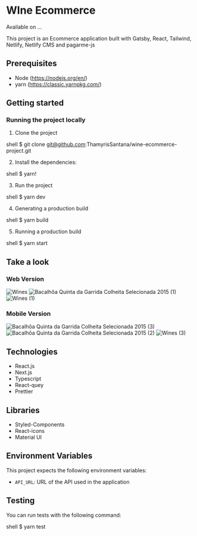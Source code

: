 # WIne Ecommerce

Available on ...

This project is an Ecommerce application built with Gatsby, React, Tailwind, Netlify, Netlify CMS and pagarme-js


## Prerequisites

- Node (https://nodejs.org/en/)
- yarn (https://classic.yarnpkg.com/)

## Getting started

### Running the project locally

1. Clone the project

shell
$ git clone git@github.com:ThamyrisSantana/wine-ecommerce-project.git

2. Install the dependencies:

shell
$ yarn!


3. Run the project

shell
$ yarn dev

4. Generating a production build

shell
$ yarn build

5. Running a production build

shell
$ yarn start

## Take a look

### Web Version
![Wines](https://user-images.githubusercontent.com/73114457/148316182-09e731f0-e193-4552-b27e-e87d31bde4dd.png)
![Bacalhôa Quinta da Garrida Colheita Selecionada 2015 (1)](https://user-images.githubusercontent.com/73114457/148316189-896ca94e-8406-44b2-9684-91ffd1ab2805.png)
![Wines (1)](https://user-images.githubusercontent.com/73114457/148316198-30133d2a-268d-4555-84b2-351464d2057b.png)

### Mobile Version
![Bacalhôa Quinta da Garrida Colheita Selecionada 2015 (3)](https://user-images.githubusercontent.com/73114457/148317158-464e47a5-1b43-45df-8668-36d16d74fda2.png)
![Bacalhôa Quinta da Garrida Colheita Selecionada 2015 (2)](https://user-images.githubusercontent.com/73114457/148317172-4f2cbb6d-2dbf-4418-bd17-e51c3c3130a2.png)
![Wines (3)](https://user-images.githubusercontent.com/73114457/148317183-fcd1e2d5-7119-4b85-942f-0845be1e32cc.png)


## Technologies

- React.js
- Next.js
- Typescript
- React-quey
- Prettier

## Libraries 

- Styled-Components
- React-icons
- Material UI


## Environment Variables

This project expects the following environment variables:

- `API_URL`: URL of the API used in the application

## Testing

You can run tests with the following command:

shell
$ yarn test
